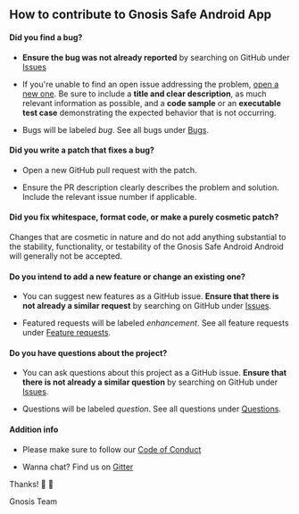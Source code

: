 ## How to contribute to Gnosis Safe Android App

#### **Did you find a bug?**

* **Ensure the bug was not already reported**  by searching on GitHub under [Issues][issue_search]

* If you're unable to find an open issue addressing the problem, [open a new one](https://github.com/gnosis/safe-android/issues/new). Be sure to include a **title and clear description**, as much relevant information as possible, and a **code sample** or an **executable test case** demonstrating the expected behavior that is not occurring.

* Bugs will be labeled *bug*. See all bugs under [Bugs](https://github.com/gnosis/safe-android/labels/bug).

#### **Did you write a patch that fixes a bug?**

* Open a new GitHub pull request with the patch.

* Ensure the PR description clearly describes the problem and solution. Include the relevant issue number if applicable.

#### **Did you fix whitespace, format code, or make a purely cosmetic patch?**

Changes that are cosmetic in nature and do not add anything substantial to the stability, functionality, or testability of the Gnosis Safe Android Android will generally not be accepted.

#### **Do you intend to add a new feature or change an existing one?**

* You can suggest new features as a GitHub issue. **Ensure that there is not already a similar request** by searching on GitHub under [Issues][issue_search].

* Featured requests will be labeled *enhancement*. See all feature requests under [Feature requests](https://github.com/gnosis/safe-android/labels/enhancement).

#### **Do you have questions about the project?**

* You can ask questions about this project as a GitHub issue. **Ensure that there is not already a similar question** by searching on GitHub under [Issues][issue_search].

* Questions will be labeled *question*. See all questions under [Questions](https://github.com/gnosis/safe-android/labels/question).

#### **Addition info**

* Please make sure to follow our [Code of Conduct](CODE_OF_CONDUCT.md)

* Wanna chat? Find us on [Gitter](https://gitter.im/gnosis/Safe)

Thanks! :rocket: :tada:

Gnosis Team

[issue_search]: https://github.com/gnosis/safe-android/issues
